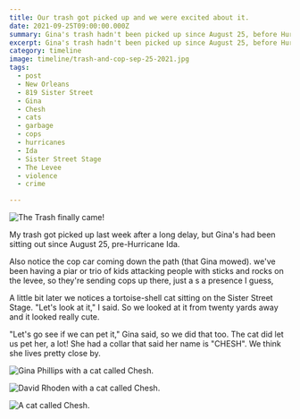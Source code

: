 ```yaml
---
title: Our trash got picked up and we were excited about it.
date: 2021-09-25T09:00:00.000Z
summary: Gina's trash hadn't been picked up since August 25, before Hurricane Ida.
excerpt: Gina's trash hadn't been picked up since August 25, before Hurricane Ida.
category: timeline
image: timeline/trash-and-cop-sep-25-2021.jpg
tags:
  - post 
  - New Orleans
  - 819 Sister Street
  - Gina
  - Chesh
  - cats
  - garbage
  - cops
  - hurricanes
  - Ida
  - Sister Street Stage
  - The Levee
  - violence
  - crime

---
```


![The Trash finally came!](/static/img/timeline/trash-and-cop-sep-25-2021.jpg "The Trash finally came!")

My trash got picked up last week after a long delay, but Gina's had been sitting out since August 25, pre-Hurricane Ida.

Also notice the cop car coming down the path (that Gina mowed). we've been having a piar or trio of kids attacking people with sticks and rocks on the levee, so they're sending cops up there, just a s a presence I guess,

A little bit later we notices a tortoise-shell cat sitting on the Sister Street Stage. "Let's look at it," I said. So we looked at it from twenty yards away and it looked really cute.

"Let's go see if we can pet it," Gina said, so we did that too. The cat did let us pet her, a lot! She had a collar that said her name is "CHESH". We think she lives pretty close by.

![Gina Phillips with a cat called Chesh.](/static/img/gina/gina-with-chesh-sep-25-2021.jpg "David Rhoden with a cat called Chesh.")

![David Rhoden with a cat called Chesh.](/static/img/timeline/david-with-chesh-sep-25-2021.jpg "David Rhoden with a cat called Chesh.")

![A cat called Chesh.](/static/img/timeline/chesh-on-porch-sep-25-2021.jpg "A cat called Chesh.")
